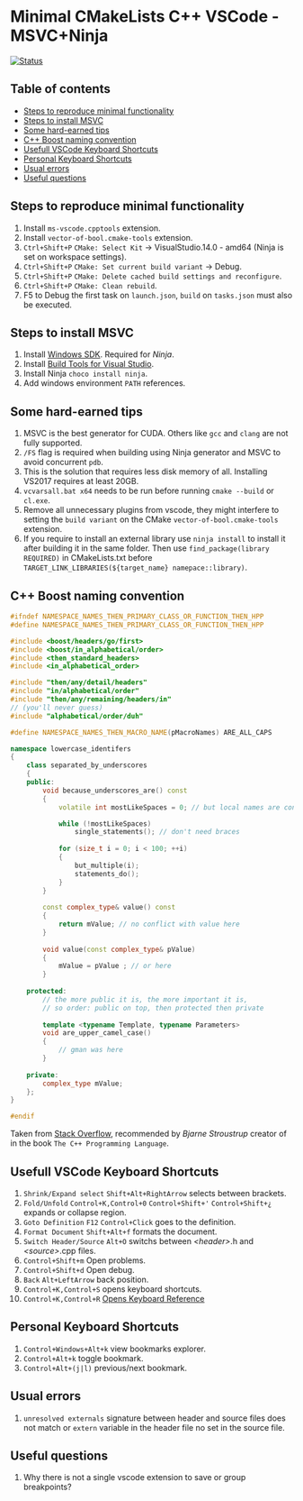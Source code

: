 # Minimal CMakeLists C++ VSCode - MSVC+Ninja<!-- omit in toc -->

 [![Status](https://travis-ci.org/langheran/minimal-vscode-cmake.svg?branch=master)](https://travis-ci.org/langheran/minimal-vscode-cmake)

## Table of contents <!-- omit in toc -->
- [Steps to reproduce minimal functionality](#steps-to-reproduce-minimal-functionality)
- [Steps to install MSVC](#steps-to-install-msvc)
- [Some hard-earned tips](#some-hard-earned-tips)
- [C++ Boost naming convention](#c-boost-naming-convention)
- [Usefull VSCode Keyboard Shortcuts](#usefull-vscode-keyboard-shortcuts)
- [Personal Keyboard Shortcuts](#personal-keyboard-shortcuts)
- [Usual errors](#usual-errors)
- [Useful questions](#useful-questions)

## Steps to reproduce minimal functionality

1. Install `ms-vscode.cpptools` extension.
2. Install `vector-of-bool.cmake-tools` extension.
3. `Ctrl+Shift+P` `CMake: Select Kit` -> VisualStudio.14.0 - amd64 (Ninja is set on workspace settings).
4. `Ctrl+Shift+P` `CMake: Set current build variant` -> Debug.
5. `Ctrl+Shift+P` `CMake: Delete cached build settings and reconfigure`.
6. `Ctrl+Shift+P` `CMake: Clean rebuild`.
7. F5 to Debug the first task on `launch.json`, `build` on `tasks.json` must also be executed.

## Steps to install MSVC

1. Install [Windows SDK](https://developer.microsoft.com/en-us/windows/downloads/sdk-archive). Required for _Ninja_.
2. Install [Build Tools for Visual Studio](https://visualstudio.microsoft.com/downloads/#build-tools-for-visual-studio-2017).
3. Install Ninja `choco install ninja`.
3. Add windows environment `PATH` references.

## Some hard-earned tips

1. MSVC is the best generator for CUDA. Others like `gcc` and `clang` are not fully supported.
2. `/FS` flag is required when building using Ninja generator and MSVC to avoid concurrent `pdb`.
3. This is the solution that requires less disk memory of all. Installing VS2017 requires at least 20GB.
4. `vcvarsall.bat x64` needs to be run before running `cmake --build` or `cl.exe`.
5. Remove all unnecessary plugins from vscode, they might interfere to setting the `build variant` on the CMake `vector-of-bool.cmake-tools` extension.
6. If you require to install an external library use `ninja install` to install it after building it in the same folder. Then use `find_package(library REQUIRED)` in CMakeLists.txt before `TARGET_LINK_LIBRARIES(${target_name} namepace::library)`.

## C++ Boost naming convention

```cpp
#ifndef NAMESPACE_NAMES_THEN_PRIMARY_CLASS_OR_FUNCTION_THEN_HPP
#define NAMESPACE_NAMES_THEN_PRIMARY_CLASS_OR_FUNCTION_THEN_HPP

#include <boost/headers/go/first>
#include <boost/in_alphabetical/order>
#include <then_standard_headers>
#include <in_alphabetical_order>

#include "then/any/detail/headers"
#include "in/alphabetical/order"
#include "then/any/remaining/headers/in"
// (you'll never guess)
#include "alphabetical/order/duh"

#define NAMESPACE_NAMES_THEN_MACRO_NAME(pMacroNames) ARE_ALL_CAPS

namespace lowercase_identifers
{
    class separated_by_underscores
    {
    public:
        void because_underscores_are() const
        {
            volatile int mostLikeSpaces = 0; // but local names are condensed

            while (!mostLikeSpaces)
                single_statements(); // don't need braces
    
            for (size_t i = 0; i < 100; ++i)
            {
                but_multiple(i);
                statements_do();
            }             
        }
    
        const complex_type& value() const
        {
            return mValue; // no conflict with value here
        }
    
        void value(const complex_type& pValue)
        {
            mValue = pValue ; // or here
        }
    
    protected:
        // the more public it is, the more important it is,
        // so order: public on top, then protected then private
    
        template <typename Template, typename Parameters>
        void are_upper_camel_case()
        {
            // gman was here                
        }
    
    private:
        complex_type mValue;
    };
}

#endif
```

Taken from [Stack Overflow](https://stackoverflow.com/questions/3706379/what-is-a-good-naming-convention-for-vars-methods-etc-in-c), recommended by _Bjarne Stroustrup_ creator of in the book `The C++ Programming Language`.

## Usefull VSCode Keyboard Shortcuts

1. `Shrink/Expand select` `Shift+Alt+RightArrow` selects between brackets.
2. `Fold/Unfold` `Control+K,Control+0` `Control+Shift+'` `Control+Shift+¿` expands or collapse region.
3. `Goto Definition` `F12` `Control+Click` goes to the definition.
4. `Format Document` `Shift+Alt+f` formats the document.
5. `Switch Header/Source` `Alt+O` switchs between _\<header>_.h and _\<source>_.cpp files.
6. `Control+Shift+m` Open problems.
7. `Control+Shift+d` Open debug.
8. `Back` `Alt+LeftArrow` back position.
9. `Control+K,Control+S` opens keyboard shortcuts.
10. `Control+K,Control+R` [Opens Keyboard Reference](https://code.visualstudio.com/shortcuts/keyboard-shortcuts-windows.pdf)
   
## Personal Keyboard Shortcuts

1. `Control+Windows+Alt+k` view bookmarks explorer.
2. `Control+Alt+k` toggle bookmark.
3. `Control+Alt+(j|l)` previous/next bookmark.

## Usual errors

1. `unresolved externals` signature between header and source files does not match or `extern` variable in the header file no set in the source file.

## Useful questions

1. Why there is not a single vscode extension to save or group breakpoints?
